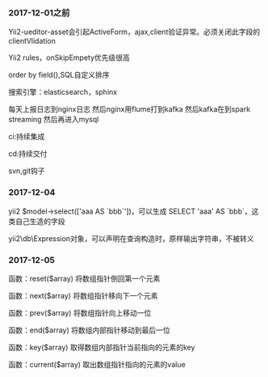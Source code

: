 ### 2017-12-01之前
Yii2-ueditor-asset会引起ActiveForm，ajax,client验证异常。必须关闭此字段的clientVlidation

Yii2 rules，onSkipEmpety优先级很高

order by field(),SQL自定义排序

搜索引擎：elasticsearch，sphinx

每天上报日志到nginx日志 然后nginx用flume打到kafka 然后kafka在到spark streaming 然后再进入mysql

ci:持续集成

cd:持续交付

svn,git钩子

### 2017-12-04
yii2 $model->select(['aaa AS \`bbb\`'])，可以生成 SELECT 'aaa' AS \`bbb\`，这类自己生造的字段

yii2\db\Expression对象，可以声明在查询构造时，原样输出字符串，不被转义

### 2017-12-05

函数：reset($array) 将数组指针倒回第一个元素

函数：next($array) 将数组指针移向下一个元素

函数：prev($array) 将数组指针向上移动一位

函数：end($array) 将数组内部指针移动到最后一位

函数：key($array) 取得数组内部指针当前指向的元素的key

函数：current($array) 取出数组指针指向的元素的value

